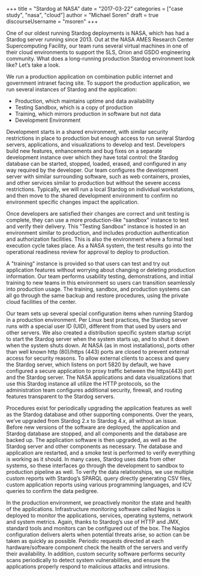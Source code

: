 +++
title = "Stardog at NASA"
date = "2017-03-22"
categories = ["case study", "nasa", "cloud"]
author = "Michael Soren"
draft = true
discourseUsername = "msoren"
+++

One of our oldest running Stardog deployments is NASA, which has had a Stardog
server running since 2013. Out at the NASA AMES Research Center Supercomputing
Facility, our team runs several virtual machines in one of their cloud
environments to support the SLS, Orion and GSDO engineering community. What does
a long-running production Stardog environment look like? Let’s take a look.

We run a production application on combination public internet and government
intranet facing site. To support the production application, we run several
instances of Stardog and the application:

* Production, which maintains uptime and data availability
* Testing Sandbox, which is a copy of production
* Training, which mirrors production in software but not data
* Development Environment

Development starts in a shared environment, with similar security restrictions
in place to production but enough access to run several Stardog servers,
applications, and visualizations to develop and test. Developers build new
features, enhancements and bug fixes on a separate development instance over
which they have total control: the Stardog database can be started, stopped,
loaded, erased, and configured in any way required by the developer. Our team
configures the development server with similar surrounding software, such as web
containers, proxies, and other services similar to production but without the
severe access restrictions. Typically, we will run a local Stardog on individual
workstations, and then move to the shared development environment to confirm no
environment specific changes impact the application.

Once developers are satisfied their changes are correct and unit testing is
complete, they can use a more production-like "sandbox" instance to test and
verify their delivery. This "Testing Sandbox" instance is hosted in an
environment similar to production, and includes production authentication and
authorization facilities. This is also the environment where a formal test
execution cycle takes place. As a NASA system, the test results go into the
operational readiness review for approval to deploy to production.

A "training" instance is provided so that users can test and try out application
features without worrying about changing or deleting production information. Our
team performs usability testing, demonstrations, and initial training to new
teams in this environment so users can transition seamlessly into production
usage. The training, sandbox, and production systems can all go through the same
backup and restore procedures, using the private cloud facilities of the center.

Our team sets up several special configuration items when running Stardog in a
production environment. Per Linux best practices, the Stardog server runs with a
special user ID (UID), different from that used by users and other servers. We
also created a distribution specific system startup script to start the Stardog
server when the system starts up, and to shut it down when the system shuts
down. At NASA (as in most installations), ports other than well known http
(80)/https (443) ports are closed to prevent external access for security
reasons. To allow external clients to access and query the Stardog server, which
listens on port 5820 by default, we have configured a secure application to
proxy traffic between the https(443) port and the Stardog server. The NASA
applications and data visualizations that use this Stardog instance all utilize
the HTTP protocols, so the administration team configures additional security,
firewall, and routing features transparent to the Stardog servers.

Procedures exist for periodically upgrading the application features as well as
the Stardog database and other supporting components. Over the years, we’ve
upgraded from Stardog 2.x to Stardog 4.x, all without an issue. Before new
versions of the software are deployed, the application and Stardog database are
stopped, and all components and the database are backed up. The application
software is then upgraded, as well as the Stardog server and other components as
necessary. The database and application are restarted, and a smoke test is
performed to verify everything is working as it should. In many cases, Stardog
uses data from other systems, so these interfaces go through the development to
sandbox to production pipeline as well. To verify the data relationships, we use
multiple custom reports with Stardog’s SPARQL query directly generating CSV
files, custom application reports using various programming languages, and ICV
queries to confirm the data pedigree.

In the production environment, we proactively monitor the state and health of
the applications. Infrastructure monitoring software called Nagios is deployed
to monitor the applications, services, operating systems, network and system
metrics. Again, thanks to Stardog’s use of HTTP and JMX, standard tools and
monitors can be configured out of the box. The Nagios configuration delivers
alerts when potential threats arise, so action can be taken as quickly as
possible. Periodic requests directed at each hardware/software component check
the health of the servers and verify their availability. In addition, custom
security software performs security scans periodically to detect system
vulnerabilities, and ensure the applications properly respond to malicious
attacks and intrusions.

